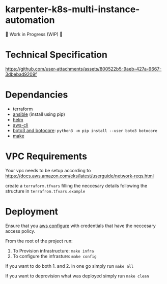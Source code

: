 # karpenter-k8s-multi-instance-automation

🚧 Work in Progress (WIP) 🚧

# Technical Specification

https://github.com/user-attachments/assets/800522b5-9aeb-427a-9667-3dbebad9209f

# Dependancies

- terraform
- [ansible](https://docs.ansible.com/ansible/latest/installation_guide/intro_installationhtml#installing-and-upgrading-ansible-with-pip) (install using pip)
- [helm](https://helm.sh/)
- [aws-cli](https://docs.aws.amazon.com/streams/latest/dev/setup-awscli.html)
- [boto3 and botocore](https://www.learnaws.org/2022/08/21/boto3-vs-botocore/): ````python3 -m pip install --user boto3 botocore````
- [make](https://www.gnu.org/software/make/)


# VPC Requirements
Your vpc needs to be setup according to https://docs.aws.amazon.com/eks/latest/userguide/network-reqs.html

create a ````terraform.tfvars```` filling the neccesary details following the structure in ````terrafrom.tfvars.example````


# Deployment

Ensure that you [aws configure](https://docs.aws.amazon.com/cli/v1/userguide/cli-chap-configure.html) with credentials that have the neccesary access policy. 

From the root of the project run:

1. To Provision infrastructure: ````make infra````
2. To configure the infrasture: ````make config````

If you want to do both 1. and 2. in one go simply run ````make all````

If you want to deprovision what was deployed simply run ````make clean````
